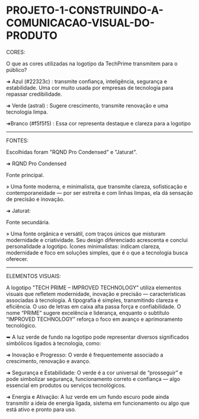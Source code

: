# PROJETO-1-CONSTRUINDO-A-COMUNICACAO-VISUAL-DO-PRODUTO

CORES:

O que as cores utilizadas na logotipo da TechPrime transmitem para o público?

➜ Azul (#22323c) : transmite confiança, inteligência, segurança e estabilidade.
Uma cor muito usada por empresas de tecnologia para repassar credibilidade.

➜ Verde (astral) : Sugere crescimento, transmite renovação e uma tecnologia limpa.

➜Branco (#f5f5f5) : Essa cor representa destaque e clareza para a logotipo

--------------------------------------------------------------------------------------------
FONTES: 

Escolhidas foram "RQND Pro Condensed" e "Jaturat".

➜ RQND Pro Condensed

Fonte principal.

» Uma fonte moderna, e minimalista, que transmite clareza, sofisticação e contemporaneidade  —  por ser estreita e com linhas limpas,
ela dá sensação de precisão e inovação.

➜ Jaturat:

Fonte secundária.

» Uma fonte orgânica e versátil, com traços únicos que misturam modernidade e criatividade. Seu design diferenciado acrescenta e conclui personalidade a logotipo.
Ícones minimalistas: indicam clareza, modernidade e foco em soluções simples, que é o que a tecnologia busca oferecer.

---------------------------------------------------------------------------------------------------
ELEMENTOS VISUAIS:

A logotipo "TECH PRIME – IMPROVED TECHNOLOGY" utiliza elementos visuais que refletem modernidade, inovação e precisão — características associadas à tecnologia. 
A tipografia é simples, transmitindo clareza e eficiência. O uso de letras em caixa alta passa força e confiabilidade. O nome “PRIME” sugere excelência 
e liderança, enquanto o subtítulo “IMPROVED TECHNOLOGY” reforça o foco em avanço e aprimoramento tecnológico.

➥ A luz verde de fundo na logotipo pode representar diversos significados simbólicos ligados à tecnologia, como:

➜ Inovação e Progresso: O verde é frequentemente associado a crescimento, renovação e avanço.

➜ Segurança e Estabilidade: O verde é a cor universal de “prosseguir” e pode simbolizar segurança, funcionamento correto e confiança — algo essencial em produtos ou serviços tecnológicos.

➜ Energia e Ativação: A luz verde em um fundo escuro pode ainda transmitir a ideia de energia ligada, sistema em funcionamento ou algo que está ativo e pronto para uso.

